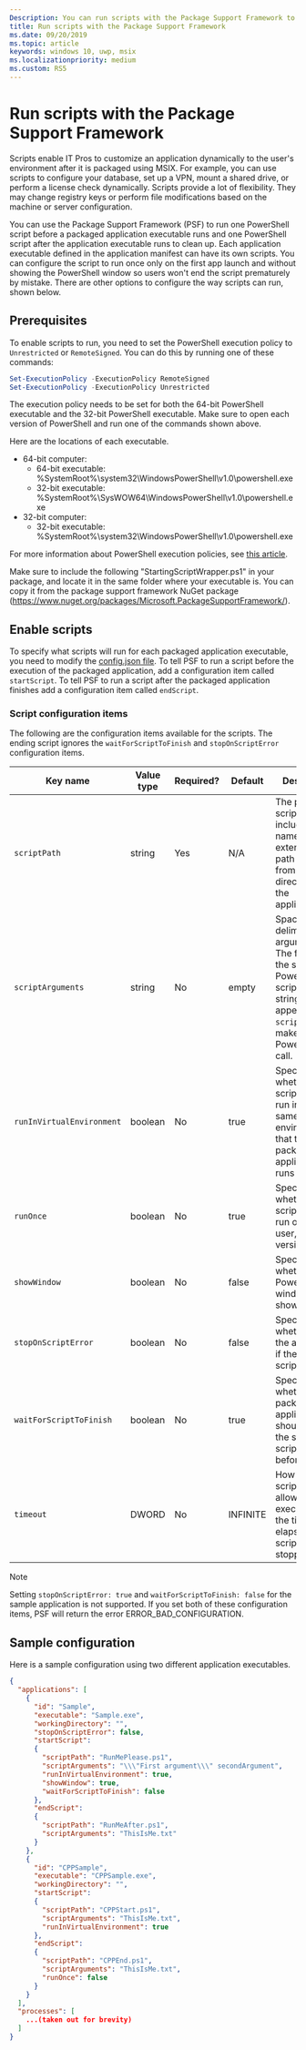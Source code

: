 ```yaml
---
Description: You can run scripts with the Package Support Framework to customize your desktop application for the user environment.
title: Run scripts with the Package Support Framework
ms.date: 09/20/2019
ms.topic: article
keywords: windows 10, uwp, msix
ms.localizationpriority: medium
ms.custom: RS5
---
```


# Run scripts with the Package Support Framework

Scripts enable IT Pros to customize an application dynamically to the user's environment after it is packaged using MSIX. For example, you can use scripts to configure your database, set up a VPN, mount a shared drive, or perform a license check dynamically. Scripts provide a lot of flexibility. They may change registry keys or perform file modifications based on the machine or server configuration.

You can use the Package Support Framework (PSF) to run one PowerShell script before a packaged application executable runs and one PowerShell script after the application executable runs to clean up. Each application executable defined in the application manifest can have its own scripts. You can configure the script to run once only on the first app launch and without showing the PowerShell window so users won't end the script prematurely by mistake. There are other options to configure the way scripts can run, shown below.

## Prerequisites

To enable scripts to run, you need to set the PowerShell execution policy to `Unrestricted` or `RemoteSigned`. You can do this by running one of these commands:

```powershell
Set-ExecutionPolicy -ExecutionPolicy RemoteSigned
Set-ExecutionPolicy -ExecutionPolicy Unrestricted
```

The execution policy needs to be set for both the 64-bit PowerShell executable and the 32-bit PowerShell executable. Make sure to open each version of PowerShell and run one of the commands shown above.

Here are the locations of each executable.

* 64-bit computer:
  * 64-bit executable: %SystemRoot%\system32\WindowsPowerShell\v1.0\powershell.exe
  * 32-bit executable: %SystemRoot%\SysWOW64\WindowsPowerShell\v1.0\powershell.exe
* 32-bit computer:
  * 32-bit executable: %SystemRoot%\system32\WindowsPowerShell\v1.0\powershell.exe

For more information about PowerShell execution policies, see [this article](https://docs.microsoft.com/powershell/module/microsoft.powershell.core/about/about_execution_policies?view=powershell-6).

Make sure to include the following "StartingScriptWrapper.ps1" in your package, and locate it in the same folder where your executable is. You can copy it from the package support framework NuGet package (https://www.nuget.org/packages/Microsoft.PackageSupportFramework/).

## Enable scripts

To specify what scripts will run for each packaged application executable, you need to modify the [config.json file](package-support-framework.md#create-a-configuration-file). To tell PSF to run a script before the execution of the packaged application, add a configuration item called `startScript`. To tell PSF to run a script after the packaged application finishes add a configuration item called `endScript`.

### Script configuration items

The following are the configuration items available for the scripts. The ending script ignores the `waitForScriptToFinish` and `stopOnScriptError` configuration items.

| Key name                | Value type | Required? | Default  | Description
|-------------------------|------------|-----------|----------|---------|
| `scriptPath`              | string     | Yes       | N/A      | The path to the script including the name and extension. The path starts from the root directory of the application.
| `scriptArguments`         | string     | No        | empty    | Space delimited argument list. The format is the same for a PowerShell script call. This string gets appended to `scriptPath` to make a valid PowerShell.exe call.
| `runInVirtualEnvironment` | boolean    | No        | true     | Specifies whether the script should run in the same virtual environment that the packaged application runs in.
| `runOnce`                 | boolean    | No        | true     | Specifies whether the script should run once per user, per version.
| `showWindow`              | boolean    | No        | false    | Specifies whether the PowerShell window is shown.
| `stopOnScriptError`       | boolean    | No        | false    | Specifies whether to exit the application if the starting script fails.
| `waitForScriptToFinish`   | boolean    | No        | true     | Specifies whether the packaged application should wait for the starting script to finish before starting.
| `timeout`                 | DWORD      | No        | INFINITE | How long the script will be allowed to execute. When the time elapses, the script will be stopped.

> [!NOTE]
> Setting `stopOnScriptError: true` and `waitForScriptToFinish: false` for the sample application is not supported. If you set both of these configuration items, PSF will return the error ERROR_BAD_CONFIGURATION.


## Sample configuration

Here is a sample configuration using two different application executables.

```json
{
  "applications": [
    {
      "id": "Sample",
      "executable": "Sample.exe",
      "workingDirectory": "",
      "stopOnScriptError": false,
      "startScript":
      {
        "scriptPath": "RunMePlease.ps1",
        "scriptArguments": "\\\"First argument\\\" secondArgument",
        "runInVirtualEnvironment": true,
        "showWindow": true,
        "waitForScriptToFinish": false
      },
      "endScript":
      {
        "scriptPath": "RunMeAfter.ps1",
        "scriptArguments": "ThisIsMe.txt"
      }
    },
    {
      "id": "CPPSample",
      "executable": "CPPSample.exe",
      "workingDirectory": "",
      "startScript":
      {
        "scriptPath": "CPPStart.ps1",
        "scriptArguments": "ThisIsMe.txt",
        "runInVirtualEnvironment": true
      },
      "endScript":
      {
        "scriptPath": "CPPEnd.ps1",
        "scriptArguments": "ThisIsMe.txt",
        "runOnce": false
      }
    }
  ],
  "processes": [
    ...(taken out for brevity)
  ]
}
```
